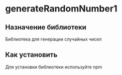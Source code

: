 # generateRandomNumber1

## Назначение библиотеки

Библиотека для генерации случайных чисел

## Как установить

Для установки библиотеки используйте npm